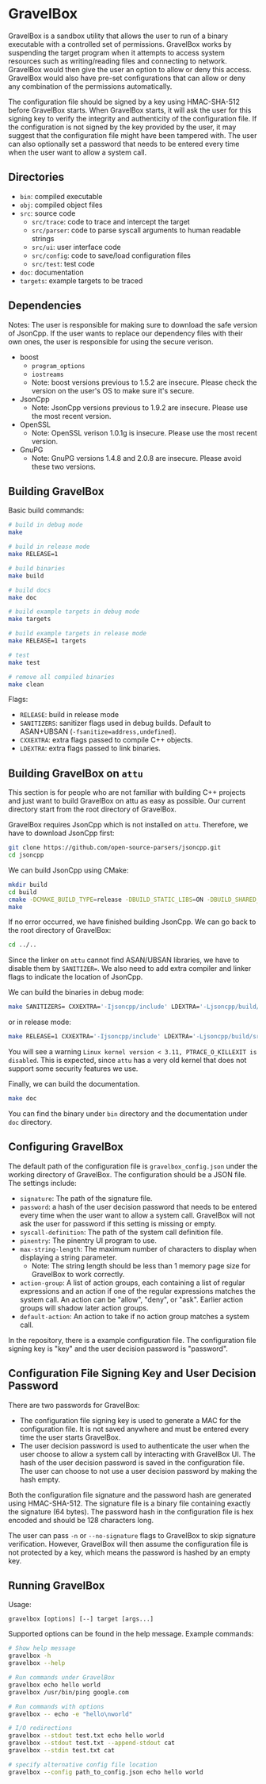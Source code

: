 # GravelBox

GravelBox is a sandbox utility that allows the user to run of a binary executable with a controlled set of permissions.
GravelBox works by suspending the target program when it attempts to access system resources such as writing/reading files and connecting to network.
GravelBox would then give the user an option to allow or deny this access.
GravelBox would also have pre-set configurations that can allow or deny any combination of the permissions automatically.

The configuration file should be signed by a key using HMAC-SHA-512 before GravelBox starts.
When GravelBox starts, it will ask the user for this signing key to verify the integrity and authenticity of the configuration file.
If the configuration is not signed by the key provided by the user, it may suggest that the configuration file might have been tampered with.
The user can also optionally set a password that needs to be entered every time when the user want to allow a system call.

## Directories

- `bin`: compiled executable
- `obj`: compiled object files
- `src`: source code
  - `src/trace`: code to trace and intercept the target
  - `src/parser`: code to parse syscall arguments to human readable strings
  - `src/ui`: user interface code
  - `src/config`: code to save/load configuration files
  - `src/test`: test code
- `doc`: documentation
- `targets`: example targets to be traced

## Dependencies
Notes: The user is responsible for making sure to download the safe version of JsonCpp. If the user wants to replace our dependency files with their own ones, the user is responsible for using the secure verison.
- boost
  - `program_options`
  - `iostreams`
  - Note: boost versions previous to 1.5.2 are insecure. Please check the version on the user's OS to make sure it's secure.
- JsonCpp
  - Note: JsonCpp versions previous to 1.9.2 are insecure. Please use the most recent version.
- OpenSSL
  - Note: OpenSSL verison 1.0.1g is insecure. Please use the most recent version.
- GnuPG
  - Note: GnuPG versions 1.4.8 and 2.0.8 are insecure. Please avoid these two versions.

## Building GravelBox

Basic build commands:

```sh
# build in debug mode
make

# build in release mode
make RELEASE=1

# build binaries
make build

# build docs
make doc

# build example targets in debug mode
make targets

# build example targets in release mode
make RELEASE=1 targets

# test
make test

# remove all compiled binaries
make clean
```

Flags:

- `RELEASE`: build in release mode
- `SANITIZERS`: sanitizer flags used in debug builds. Default to ASAN+UBSAN (`-fsanitize=address,undefined`).
- `CXXEXTRA`: extra flags passed to compile C++ objects.
- `LDEXTRA`: extra flags passed to link binaries.

## Building GravelBox on `attu`

This section is for people who are not familiar with building C++ projects and just want to build GravelBox on attu as easy as possible.
Our current directory start from the root directory of GravelBox.

GravelBox requires JsonCpp which is not installed on `attu`.
Therefore, we have to download JsonCpp first:

```sh
git clone https://github.com/open-source-parsers/jsoncpp.git
cd jsoncpp
```

We can build JsonCpp using CMake:

```sh
mkdir build
cd build
cmake -DCMAKE_BUILD_TYPE=release -DBUILD_STATIC_LIBS=ON -DBUILD_SHARED_LIBS=OFF -DARCHIVE_INSTALL_DIR=. -G "Unix Makefiles" ..
make
```

If no error occurred, we have finished building JsonCpp.
We can go back to the root directory of GravelBox:

```sh
cd ../..
```

Since the linker on `attu` cannot find ASAN/UBSAN libraries, we have to disable them by `SANITIZER=`.
We also need to add extra compiler and linker flags to indicate the location of JsonCpp.

We can build the binaries in debug mode:

```sh
make SANITIZERS= CXXEXTRA='-Ijsoncpp/include' LDEXTRA='-Ljsoncpp/build/src/lib_json'
```

or in release mode:

```sh
make RELEASE=1 CXXEXTRA='-Ijsoncpp/include' LDEXTRA='-Ljsoncpp/build/src/lib_json'
```

You will see a warning `Linux kernel version < 3.11, PTRACE_O_KILLEXIT is disabled`.
This is expected, since `attu` has a very old kernel that does not support some security features we use.

Finally, we can build the documentation.

```sh
make doc
```

You can find the binary under `bin` directory and the documentation under `doc` directory.

## Configuring GravelBox

The default path of the configuration file is `gravelbox_config.json` under the working directory of GravelBox.
The configuration should be a JSON file.
The settings include:

- `signature`:
    The path of the signature file.
- `password`:
    a hash of the user decision password that needs to be entered every time when the user want to allow a system call.
    GravelBox will not ask the user for password if this setting is missing or empty.
- `syscall-definition`:
    The path of the system call definition file.
- `pinentry`:
    The pinentry UI program to use.
- `max-string-length`:
    The maximum number of characters to display when displaying a string parameter.
  - Note: The string length should be less than 1 memory page size for GravelBox to work correctly.
- `action-group`:
    A list of action groups, each containing a list of regular expressions and an action if one of the regular expressions matches the system call.
    An action can be "allow", "deny", or "ask".
    Earlier action groups will shadow later action groups.
- `default-action`:
    An action to take if no action group matches a system call.

In the repository, there is a example configuration file.
The configuration file signing key is "key" and the user decision password is "password".

## Configuration File Signing Key and User Decision Password

There are two passwords for GravelBox:

- The configuration file signing key is used to generate a MAC for the configuration file.
  It is not saved anywhere and must be entered every time the user starts GravelBox.
- The user decision password is used to authenticate the user when the user choose to allow a system call by interacting with GravelBox UI.
  The hash of the user decision password is saved in the configuration file.
  The user can choose to not use a user decision password by making the hash empty.

Both the configuration file signature and the password hash are generated using HMAC-SHA-512.
The signature file is a binary file containing exactly the signature (64 bytes).
The password hash in the configuration file is hex encoded and should be 128 characters long.

The user can pass `-n` or `--no-signature` flags to GravelBox to skip signature verification.
However, GravelBox will then assume the configuration file is not protected by a key, which means the password is hashed by an empty key.

## Running GravelBox

Usage:

```text
gravelbox [options] [--] target [args...]
```

Supported options can be found in the help message.
Example commands:

```sh
# Show help message
gravelbox -h
gravelbox --help

# Run commands under GravelBox
gravelbox echo hello world
gravelbox /usr/bin/ping google.com

# Run commands with options
gravelbox -- echo -e "hello\nworld"

# I/O redirections
gravelbox --stdout test.txt echo hello world
gravelbox --stdout test.txt --append-stdout cat
gravelbox --stdin test.txt cat

# specify alternative config file location
gravelbox --config path_to_config.json echo hello world
```
